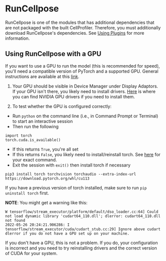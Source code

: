 # RunCellpose

RunCellpose is one of the modules that has additional dependencies that are not packaged with the built CellProfiler. 
Therefore, you must additionally download RunCellpose's dependencies.
See [Using Plugins](using_plugins.md) for more information.

## Using RunCellpose with a GPU

If you want to use a GPU to run the model (this is recommended for speed), you'll need a compatible version of PyTorch and a supported GPU. 
General instructions are available at this [link](https://pytorch.org/get-started/locally/).

1. Your GPU should be visible in Device Manager under Display Adaptors. 
If your GPU isn't there, you likely need to install drivers.
[Here](https://www.nvidia.com/Download/Find.aspx) is where you can find NVIDIA GPU drivers if you need to install them.


2. To test whether the GPU is configured correctly:
  * Run `python` on the command line (i.e., in Command Prompt or Terminal) to start an interactive session
  * Then run the following
  ```
  import torch
  torch.cuda.is_available()
  ```
  * If this returns `True`, you're all set
  * If this returns `False`, you likely need to install/reinstall torch. See [here](https://pytorch.org/get-started/locally/) for your exact command.
  * Exit the session with `exit()` then install torch if necessary
  ```
  pip3 install torch torchvision torchaudio --extra-index-url https://download.pytorch.org/whl/cu113
  ```
  If you have a previous version of torch installed, make sure to run `pip uninstall torch` first.


**NOTE**: You might get a warning like this:
```
W tensorflow/stream_executor/platform/default/dso_loader.cc:64] Could not load dynamic library 'cudart64_110.dll'; dlerror: cudart64_110.dll not found
2022-05-26 20:24:21.906286: I tensorflow/stream_executor/cuda/cudart_stub.cc:29] Ignore above cudart dlerror if you do not have a GPU set up on your machine.
```
If you don't have a GPU, this is not a problem. If you do, your configuration is incorrect and you need to try reinstalling drivers and the correct version of CUDA for your system.